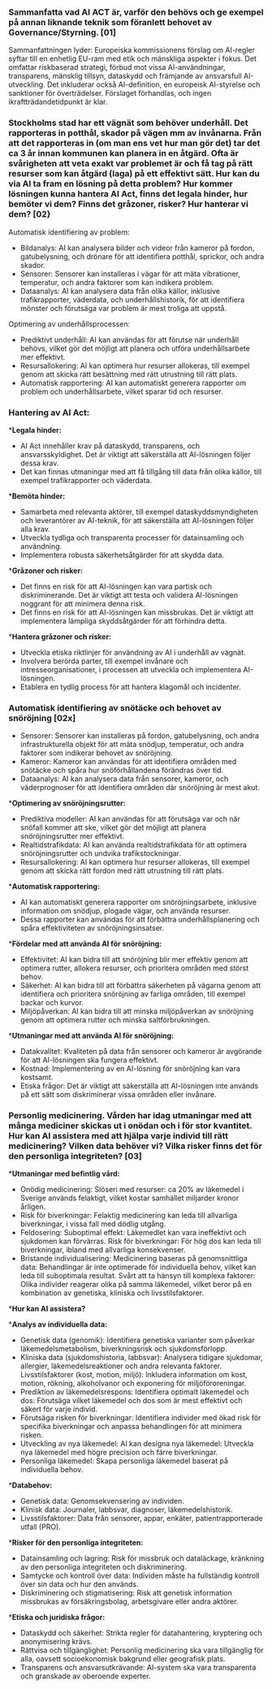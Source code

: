 ### Sammanfatta vad AI ACT är, varför den behövs och ge exempel på annan liknande teknik som föranlett behovet av Governance/Styrning. [01] 

Sammanfattningen lyder: 
Europeiska kommissionens förslag om AI-regler syftar till en enhetlig EU-ram med etik och mänskliga aspekter i fokus. Det omfattar riskbaserad strategi, förbud mot vissa AI-användningar, transparens, mänsklig tillsyn, dataskydd och främjande av ansvarsfull AI-utveckling. Det inkluderar också AI-definition, en europeisk AI-styrelse och sanktioner för överträdelser. Förslaget förhandlas, och ingen ikraftträdandetidpunkt är klar.

### Stockholms stad har ett vägnät som behöver underhåll. Det rapporteras in potthål, skador på vägen mm av invånarna. Från att det rapporteras in (om man ens vet hur man gör det) tar det ca 3 år innan kommunen kan planera in en åtgärd. Ofta är svårigheten att veta exakt var problemet är och få tag på rätt resurser som kan åtgärd (laga) på ett effektivt sätt. Hur kan du via AI ta fram en lösning på detta problem? Hur kommer lösningen kunna hantera AI Act, finns det legala hinder, hur bemöter vi dem? Finns det gråzoner, risker? Hur hanterar vi dem? [02} 

Automatisk identifiering av problem:
- Bildanalys: AI kan analysera bilder och videor från kameror på fordon, gatubelysning, och drönare för att identifiera potthål,        sprickor, och andra skador.
- Sensorer: Sensorer kan installeras i vägar för att mäta vibrationer, temperatur, och andra faktorer som kan indikera problem.
- Dataanalys: AI kan analysera data från olika källor, inklusive trafikrapporter, väderdata, och underhållshistorik, för att identifiera mönster och förutsäga var problem är mest troliga att uppstå.

Optimering av underhållsprocessen:
- Prediktivt underhåll: AI kan användas för att förutse när underhåll behövs, vilket gör det möjligt att planera och utföra underhållsarbete mer effektivt.
- Resursallokering: AI kan optimera hur resurser allokeras, till exempel genom att skicka rätt besättning med rätt utrustning till rätt plats.
- Automatisk rapportering: AI kan automatiskt generera rapporter om problem och underhållsarbete, vilket sparar tid och resurser.

### Hantering av AI Act:

***Legala hinder:**

- AI Act innehåller krav på dataskydd, transparens, och ansvarsskyldighet. Det är viktigt att säkerställa att AI-lösningen följer dessa krav.
- Det kan finnas utmaningar med att få tillgång till data från olika källor, till exempel trafikrapporter och väderdata.

***Bemöta hinder:**

- Samarbeta med relevanta aktörer, till exempel dataskyddsmyndigheten och leverantörer av AI-teknik, för att säkerställa att AI-lösningen följer alla krav.
- Utveckla tydliga och transparenta processer för datainsamling och användning.
- Implementera robusta säkerhetsåtgärder för att skydda data.

***Gråzoner och risker:**

- Det finns en risk för att AI-lösningen kan vara partisk och diskriminerande. Det är viktigt att testa och validera AI-lösningen noggrant för att minimera denna risk.
- Det finns en risk för att AI-lösningen kan missbrukas. Det är viktigt att implementera lämpliga skyddsåtgärder för att förhindra detta.

***Hantera gråzoner och risker:**

- Utveckla etiska riktlinjer för användning av AI i underhåll av vägnät.
- Involvera berörda parter, till exempel invånare och intresseorganisationer, i processen att utveckla och implementera AI-lösningen.
- Etablera en tydlig process för att hantera klagomål och incidenter.

### Automatisk identifiering av snötäcke och behovet av snöröjning [02x] 

- Sensorer: Sensorer kan installeras på fordon, gatubelysning, och andra infrastrukturella objekt för att mäta snödjup, temperatur, och andra faktorer som indikerar behovet av snöröjning.
- Kameror: Kameror kan användas för att identifiera områden med snötäcke och spåra hur snöförhållandena förändras över tid.
- Dataanalys: AI kan analysera data från sensorer, kameror, och väderprognoser för att identifiera områden där snöröjning är mest akut.

***Optimering av snöröjningsrutter:**

- Prediktiva modeller: AI kan användas för att förutsäga var och när snöfall kommer att ske, vilket gör det möjligt att planera snöröjningsrutter mer effektivt.
- Realtidstrafikdata: AI kan använda realtidstrafikdata för att optimera snöröjningsrutter och undvika trafikstockningar.
- Resursallokering: AI kan optimera hur resurser allokeras, till exempel genom att skicka rätt fordon med rätt utrustning till rätt plats.

***Automatisk rapportering:**

- AI kan automatiskt generera rapporter om snöröjningsarbete, inklusive information om snödjup, plogade vägar, och använda resurser.
- Dessa rapporter kan användas för att förbättra underhållsplanering och spåra effektiviteten av snöröjningsinsatser.

***Fördelar med att använda AI för snöröjning:**

- Effektivitet: AI kan bidra till att snöröjning blir mer effektiv genom att optimera rutter, allokera resurser, och prioritera områden med störst behov.
- Säkerhet: AI kan bidra till att förbättra säkerheten på vägarna genom att identifiera och prioritera snöröjning av farliga områden, till exempel backar och kurvor.
- Miljöpåverkan: AI kan bidra till att minska miljöpåverkan av snöröjning genom att optimera rutter och minska saltförbrukningen.

***Utmaningar med att använda AI för snöröjning:**

- Datakvalitet: Kvaliteten på data från sensorer och kameror är avgörande för att AI-lösningen ska fungera effektivt.
- Kostnad: Implementering av en AI-lösning för snöröjning kan vara kostsamt.
- Etiska frågor: Det är viktigt att säkerställa att AI-lösningen inte används på ett sätt som diskriminerar vissa områden eller invånare.

### Personlig medicinering. Vården har idag utmaningar med att många mediciner skickas ut i onödan och i för stor kvantitet. Hur kan AI assistera med att hjälpa varje individ till rätt medicinering? Vilken data behöver vi? Vilka risker finns det för den personliga integriteten? [03]

***Utmaningar med befintlig vård:**

- Onödig medicinering: Slöseri med resurser: ca 20% av läkemedel i Sverige används felaktigt, vilket kostar samhället miljarder kronor årligen.
- Risk för biverkningar: Felaktig medicinering kan leda till allvarliga biverkningar, i vissa fall med dödlig utgång.
- Feldosering: Suboptimal effekt: Läkemedlet kan vara ineffektivt och sjukdomen kan förvärras. Risk för biverkningar: För hög dos kan leda till biverkningar, ibland med allvarliga konsekvenser.
- Bristande individualisering: Medicinering baseras på genomsnittliga data: Behandlingar är inte optimerade för individuella behov, vilket kan leda till suboptimala resultat.
  Svårt att ta hänsyn till komplexa faktorer: Olika individer reagerar olika på samma läkemedel, vilket beror på en kombination av genetiska, kliniska och livsstilsfaktorer.

***Hur kan AI assistera?**

***Analys av individuella data:**
- Genetisk data (genomik): Identifiera genetiska varianter som påverkar läkemedelsmetabolism, biverkningsrisk och sjukdomsförlopp.
- Kliniska data (sjukdomshistoria, labbsvar): Analysera tidigare sjukdomar, allergier, läkemedelsreaktioner och andra relevanta faktorer. Livsstilsfaktorer (kost, motion, miljö): Inkludera information om kost, motion, rökning, alkoholvanor och exponering för miljöföroreningar.
- Prediktion av läkemedelsrespons: Identifiera optimalt läkemedel och dos: Förutsäga vilket läkemedel och dos som är mest effektivt och säkert för varje individ.
- Förutsäga risken för biverkningar: Identifiera individer med ökad risk för specifika biverkningar och anpassa behandlingen för att minimera risken.
- Utveckling av nya läkemedel: AI kan designa nya läkemedel: Utveckla nya läkemedel med högre precision och färre biverkningar.
- Personliga läkemedel: Skapa personliga läkemedel baserat på individuella behov.

***Databehov:**
- Genetisk data: Genomsekvensering av individen.
- Klinisk data: Journaler, labbsvar, diagnoser, läkemedelshistorik.
- Livsstilsfaktorer: Data från sensorer, appar, enkäter, patientrapporterade utfall (PRO).

***Risker för den personliga integriteten:**

- Datainsamling och lagring: Risk för missbruk och dataläckage, kränkning av den personliga integriteten och diskriminering.
- Samtycke och kontroll över data: Individen måste ha fullständig kontroll över sin data och hur den används.
- Diskriminering och stigmatisering: Risk att genetisk information missbrukas av försäkringsbolag, arbetsgivare eller andra aktörer.

***Etiska och juridiska frågor:**

- Dataskydd och säkerhet: Strikta regler för datahantering, kryptering och anonymisering krävs.
- Rättvisa och tillgänglighet: Personlig medicinering ska vara tillgänglig för alla, oavsett socioekonomisk bakgrund eller geografisk plats.
- Transparens och ansvarsutkrävande: AI-system ska vara transparenta och granskade av oberoende experter.
